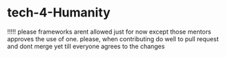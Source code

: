 # tech-4-Humanity
!!!!! please frameworks arent allowed just for now except those mentors approves the use of one.
please, when contributing do well to pull request and dont merge yet till everyone agrees to the changes

